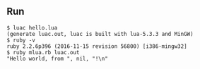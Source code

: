 ## Run  

	$ luac hello.lua  
	(generate luac.out, luac is built with lua-5.3.3 and MinGW)    
	$ ruby -v  
	ruby 2.2.6p396 (2016-11-15 revision 56800) [i386-mingw32]  
	$ ruby mlua.rb luac.out  
	"Hello world, from ", nil, "!\n"  
